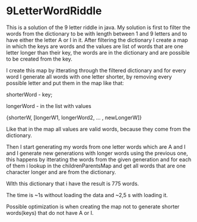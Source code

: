 # 9LetterWordRiddle

This is a solution of the 9 letter riddle in java. 
My solution is first to filter the words from the dictionary to be with length between 1 and 9 letters and to have either the letter A or I in it.
After filtering the dictionary I create a map in which  the keys are words and the values are list of words that are one letter longer than their key, the words are in the dictionary and are possible to be created from the key. 

I create this map by itterating through the filtered dictionary and for every word I generate all words with one letter shorter, by removing every possible letter and put them in the map like that:

shorterWord - key;

longerWord - in the list with values 

{shorterW, [longerW1, longerWord2, ... , newLongerW]}

Like that in the map all values are valid words, because they come from the dictionary.

Then I start generating my words from one letter words which are A and I and I generate new generations with longer words using the previous one, this happens by itterating the words from the given generation and for each of them i lookup in the childrenParentsMap and get all words that are one character longer and are from the dictionary.


WIth this dictionary that i have the result is 775 words.

The time is ~1s without loading the data and ~2,5 s with loading it.

Possible optimization is when creating the map not to generate shorter words(keys) that do not have A or I.

